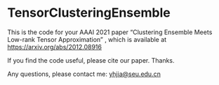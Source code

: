 # TensorClusteringEnsemble

This is the code for your AAAI 2021 paper “Clustering Ensemble Meets Low-rank Tensor Approximation” , which is available at https://arxiv.org/abs/2012.08916

If you find the code useful, please cite our paper. Thanks. 

Any questions, please contact me: yhjia@seu.edu.cn 
